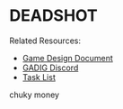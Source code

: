 # DEADSHOT

Related Resources:
- [Game Design Document](https://docs.google.com/document/d/1QdKZxTnIKTKwcTZ2nbGv7KDmX_u6qaSaaa1EfZkCS04/edit?usp=sharing)
- [GADIG Discord](https://discord.gg/Ha5BGC4fCt)
- [Task List](https://github.com/orgs/gmuGADIG/projects/11)

chuky money